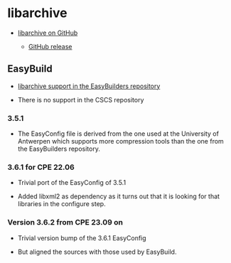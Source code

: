 # libarchive

  * [libarchive on GitHub](https://github.com/libarchive/libarchive)

      * [GitHub release](https://github.com/libarchive/libarchive/releases)

## EasyBuild

  * [libarchive support in the EasyBuilders repository](https://github.com/easybuilders/easybuild-easyconfigs/tree/develop/easybuild/easyconfigs/l/libarchive)

  * There is no support in the CSCS repository


### 3.5.1

  * The EasyConfig file is derived from the one used at the University of
    Antwerpen which supports more compression tools than the one from the
    EasyBuilders repository.


### 3.6.1 for CPE 22.06

  * Trivial port of the EasyConfig of 3.5.1

  * Added libxml2 as dependency as it turns out that it is looking for that
    libraries in the configure step.


### Version 3.6.2 from CPE 23.09 on

  * Trivial version bump of the 3.6.1 EasyConfig

  * But aligned the sources with those used by EasyBuild.
